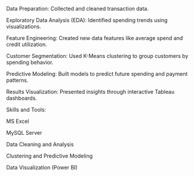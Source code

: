 Data Preparation: Collected and cleaned transaction data.

Exploratory Data Analysis (EDA): Identified spending trends using visualizations.

Feature Engineering: Created new data features like average spend and credit utilization.

Customer Segmentation: Used K-Means clustering to group customers by spending behavior.

Predictive Modeling: Built models to predict future spending and payment patterns.

Results Visualization: Presented insights through interactive Tableau dashboards.

Skills and Tools:

MS Excel

MySQL Server

Data Cleaning and Analysis

Clustering and Predictive Modeling

Data Visualization (Power BI)
